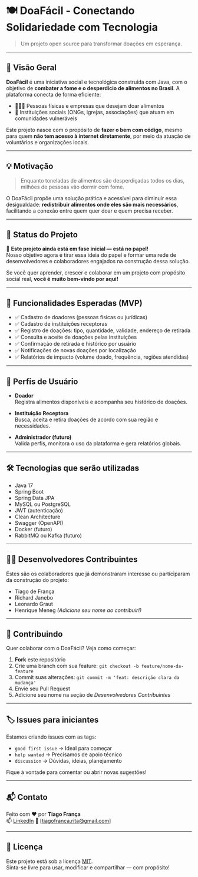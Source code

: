 # 🍽️ DoaFácil - Conectando Solidariedade com Tecnologia

> Um projeto open source para transformar doações em esperança.

---

## 🌱 Visão Geral

**DoaFácil** é uma iniciativa social e tecnológica construída com Java, com o objetivo de **combater a fome e o desperdício de alimentos no Brasil**. A plataforma conecta de forma eficiente:

- 🧑‍🤝‍🧑 Pessoas físicas e empresas que desejam doar alimentos
- 🏥 Instituições sociais (ONGs, igrejas, associações) que atuam em comunidades vulneráveis

Este projeto nasce com o propósito de **fazer o bem com código**, mesmo para quem **não tem acesso à internet diretamente**, por meio da atuação de voluntários e organizações locais.

---

## 💡 Motivação

> Enquanto toneladas de alimentos são desperdiçadas todos os dias, milhões de pessoas vão dormir com fome.

O DoaFácil propõe uma solução prática e acessível para diminuir essa desigualdade: **redistribuir alimentos onde eles são mais necessários**, facilitando a conexão entre quem quer doar e quem precisa receber.

---

## 🚧 Status do Projeto

📌 **Este projeto ainda está em fase inicial — está no papel!**  
Nosso objetivo agora é tirar essa ideia do papel e formar uma rede de desenvolvedores e colaboradores engajados na construção dessa solução.

Se você quer aprender, crescer e colaborar em um projeto com propósito social real, **você é muito bem-vindo por aqui!**

---

## 🧩 Funcionalidades Esperadas (MVP)

- ✅ Cadastro de doadores (pessoas físicas ou jurídicas)
- ✅ Cadastro de instituições receptoras
- ✅ Registro de doações: tipo, quantidade, validade, endereço de retirada
- ✅ Consulta e aceite de doações pelas instituições
- ✅ Confirmação de retirada e histórico por usuário
- ✅ Notificações de novas doações por localização
- ✅ Relatórios de impacto (volume doado, frequência, regiões atendidas)

---

## 👥 Perfis de Usuário

- **Doador**  
  Registra alimentos disponíveis e acompanha seu histórico de doações.

- **Instituição Receptora**  
  Busca, aceita e retira doações de acordo com sua região e necessidades.

- **Administrador (futuro)**  
  Valida perfis, monitora o uso da plataforma e gera relatórios globais.

---

## 🛠️ Tecnologias que serão utilizadas

- Java 17
- Spring Boot
- Spring Data JPA
- MySQL ou PostgreSQL
- JWT (autenticação)
- Clean Architecture
- Swagger (OpenAPI)
- Docker (futuro)
- RabbitMQ ou Kafka (futuro)

---

## 🙋‍♂️ Desenvolvedores Contribuintes

Estes são os colaboradores que já demonstraram interesse ou participaram da construção do projeto:

- Tiago de França
- Richard Janebo 
- Leonardo Graut 
- Henrique Meneg
*(Adicione seu nome ao contribuir!)*

---

## 🤝 Contribuindo

Quer colaborar com o DoaFácil? Veja como começar:

1. **Fork** este repositório
2. Crie uma branch com sua feature: `git checkout -b feature/nome-da-feature`
3. Commit suas alterações: `git commit -m 'feat: descrição clara da mudança'`
4. Envie seu Pull Request
5. Adicione seu nome na seção de *Desenvolvedores Contribuintes*

---

## 🏷️ Issues para iniciantes

Estamos criando issues com as tags:

- `good first issue` → Ideal para começar
- `help wanted` → Precisamos de apoio técnico
- `discussion` → Dúvidas, ideias, planejamento

Fique à vontade para comentar ou abrir novas sugestões!

---

## 📬 Contato

Feito com ❤️ por **Tiago França**  
📫 [LinkedIn](https://www.linkedin.com/in/tiagofrancarita/)
📧 [tiagofranca.rita@gmail.com]

---

## 📄 Licença

Este projeto está sob a licença [MIT](LICENSE).  
Sinta-se livre para usar, modificar e compartilhar — com propósito!
